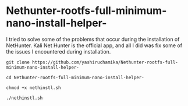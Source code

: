 # Nethunter-rootfs-full-minimum-nano-install-helper-
I tried to solve some of the problems that occur during the installation of NetHunter.
Kali Net Hunter is the official app, and all I did was fix some of the issues I encountered during installation. 

`git clone https://github.com/yashiruchamika/Nethunter-rootfs-full-minimum-nano-install-helper-`

`cd Nethunter-rootfs-full-minimum-nano-install-helper-`

`chmod +x nethinstl.sh`

`./nethinstl.sh`

